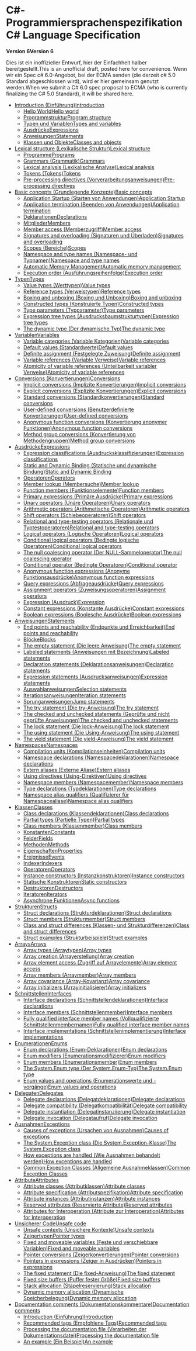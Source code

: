 <a name="c-language-specification"></a><span data-ttu-id="5048b-101">C#-Programmiersprachenspezifikation</span><span class="sxs-lookup"><span data-stu-id="5048b-101">C# Language Specification</span></span>
===========================

<span data-ttu-id="5048b-102">__Version 6__</span><span class="sxs-lookup"><span data-stu-id="5048b-102">__Version 6__</span></span>

<span data-ttu-id="5048b-103">Dies ist ein inoffizieller Entwurf, hier der Einfachheit halber bereitgestellt.</span><span class="sxs-lookup"><span data-stu-id="5048b-103">This is an unofficial draft, posted here for convenience.</span></span> <span data-ttu-id="5048b-104">Wenn wir ein Spec c# 6.0-Angebot, bei der ECMA senden (die derzeit c# 5.0 Standard abgeschlossen wird), wird er hier gemeinsam genutzt werden.</span><span class="sxs-lookup"><span data-stu-id="5048b-104">When we submit a C# 6.0 spec proposal to ECMA (who is currently finalizing the C# 5.0 Standard), it will be shared here.</span></span>

<!--
(This document is also available for download: [csharp.pdf](CSharp%20Language%20Specification.pdf?raw=true) and [csharp.docx](CSharp%20Language%20Specification.docx?raw=true))
-->

* [<span data-ttu-id="5048b-105">Introduction (Einführung)</span><span class="sxs-lookup"><span data-stu-id="5048b-105">Introduction</span></span>](introduction.md)
    * [<span data-ttu-id="5048b-106">Hello World</span><span class="sxs-lookup"><span data-stu-id="5048b-106">Hello world</span></span>](introduction.md#hello-world)
    * [<span data-ttu-id="5048b-107">Programmstruktur</span><span class="sxs-lookup"><span data-stu-id="5048b-107">Program structure</span></span>](introduction.md#program-structure)
    * [<span data-ttu-id="5048b-108">Typen und Variablen</span><span class="sxs-lookup"><span data-stu-id="5048b-108">Types and variables</span></span>](introduction.md#types-and-variables)
    * [<span data-ttu-id="5048b-109">Ausdrücke</span><span class="sxs-lookup"><span data-stu-id="5048b-109">Expressions</span></span>](introduction.md#expressions)
    * [<span data-ttu-id="5048b-110">Anweisungen</span><span class="sxs-lookup"><span data-stu-id="5048b-110">Statements</span></span>](introduction.md#statements)
    * [<span data-ttu-id="5048b-111">Klassen und Objekte</span><span class="sxs-lookup"><span data-stu-id="5048b-111">Classes and objects</span></span>](introduction.md#classes-and-objects)
* [<span data-ttu-id="5048b-112">Lexical structure (Lexikalische Struktur)</span><span class="sxs-lookup"><span data-stu-id="5048b-112">Lexical structure</span></span>](lexical-structure.md)
    * [<span data-ttu-id="5048b-113">Programme</span><span class="sxs-lookup"><span data-stu-id="5048b-113">Programs</span></span>](lexical-structure.md#programs)
    * [<span data-ttu-id="5048b-114">Grammars (Grammatik)</span><span class="sxs-lookup"><span data-stu-id="5048b-114">Grammars</span></span>](lexical-structure.md#grammars)
    * [<span data-ttu-id="5048b-115">Lexical analysis (Lexikalische Analyse)</span><span class="sxs-lookup"><span data-stu-id="5048b-115">Lexical analysis</span></span>](lexical-structure.md#lexical-analysis)
    * [<span data-ttu-id="5048b-116">Tokens (Tokens)</span><span class="sxs-lookup"><span data-stu-id="5048b-116">Tokens</span></span>](lexical-structure.md#tokens)
    * [<span data-ttu-id="5048b-117">Pre-processing directives (Vorverarbeitungsanweisungen)</span><span class="sxs-lookup"><span data-stu-id="5048b-117">Pre-processing directives</span></span>](lexical-structure.md#pre-processing-directives)
* [<span data-ttu-id="5048b-118">Basic concepts (Grundlegende Konzepte)</span><span class="sxs-lookup"><span data-stu-id="5048b-118">Basic concepts</span></span>](basic-concepts.md)
    * [<span data-ttu-id="5048b-119">Application Startup (Starten von Anwendungen)</span><span class="sxs-lookup"><span data-stu-id="5048b-119">Application Startup</span></span>](basic-concepts.md#application-startup)
    * [<span data-ttu-id="5048b-120">Application termination (Beenden von Anwendungen)</span><span class="sxs-lookup"><span data-stu-id="5048b-120">Application termination</span></span>](basic-concepts.md#application-termination)
    * [<span data-ttu-id="5048b-121">Deklarationen</span><span class="sxs-lookup"><span data-stu-id="5048b-121">Declarations</span></span>](basic-concepts.md#declarations)
    * [<span data-ttu-id="5048b-122">Mitglieder</span><span class="sxs-lookup"><span data-stu-id="5048b-122">Members</span></span>](basic-concepts.md#members)
    * [<span data-ttu-id="5048b-123">Member access (Memberzugriff)</span><span class="sxs-lookup"><span data-stu-id="5048b-123">Member access</span></span>](basic-concepts.md#member-access)
    * [<span data-ttu-id="5048b-124">Signatures and overloading (Signaturen und Überladen)</span><span class="sxs-lookup"><span data-stu-id="5048b-124">Signatures and overloading</span></span>](basic-concepts.md#signatures-and-overloading)
    * [<span data-ttu-id="5048b-125">Scopes (Bereiche)</span><span class="sxs-lookup"><span data-stu-id="5048b-125">Scopes</span></span>](basic-concepts.md#scopes)
    * [<span data-ttu-id="5048b-126">Namespace and type names (Namespace- und Typnamen)</span><span class="sxs-lookup"><span data-stu-id="5048b-126">Namespace and type names</span></span>](basic-concepts.md#namespace-and-type-names)
    * [<span data-ttu-id="5048b-127">Automatic Memory Management</span><span class="sxs-lookup"><span data-stu-id="5048b-127">Automatic memory management</span></span>](basic-concepts.md#automatic-memory-management)
    * [<span data-ttu-id="5048b-128">Execution order (Ausführungsreihenfolge)</span><span class="sxs-lookup"><span data-stu-id="5048b-128">Execution order</span></span>](basic-concepts.md#execution-order)
* [<span data-ttu-id="5048b-129">Typen</span><span class="sxs-lookup"><span data-stu-id="5048b-129">Types</span></span>](types.md)
    * [<span data-ttu-id="5048b-130">Value types (Werttypen)</span><span class="sxs-lookup"><span data-stu-id="5048b-130">Value types</span></span>](types.md#value-types)
    * [<span data-ttu-id="5048b-131">Reference types (Verweistypen)</span><span class="sxs-lookup"><span data-stu-id="5048b-131">Reference types</span></span>](types.md#reference-types)
    * [<span data-ttu-id="5048b-132">Boxing and unboxing (Boxing und Unboxing)</span><span class="sxs-lookup"><span data-stu-id="5048b-132">Boxing and unboxing</span></span>](types.md#boxing-and-unboxing)
    * [<span data-ttu-id="5048b-133">Constructed types (Konstruierte Typen)</span><span class="sxs-lookup"><span data-stu-id="5048b-133">Constructed types</span></span>](types.md#constructed-types)
    * [<span data-ttu-id="5048b-134">Type parameters (Typparameter)</span><span class="sxs-lookup"><span data-stu-id="5048b-134">Type parameters</span></span>](types.md#type-parameters)
    * [<span data-ttu-id="5048b-135">Expression tree types (Ausdrucksbaumstrukturtypen)</span><span class="sxs-lookup"><span data-stu-id="5048b-135">Expression tree types</span></span>](types.md#expression-tree-types)
    * [<span data-ttu-id="5048b-136">The dynamic type (Der dynamische Typ)</span><span class="sxs-lookup"><span data-stu-id="5048b-136">The dynamic type</span></span>](types.md#the-dynamic-type)
* [<span data-ttu-id="5048b-137">Variablen</span><span class="sxs-lookup"><span data-stu-id="5048b-137">Variables</span></span>](variables.md)
    * [<span data-ttu-id="5048b-138">Variable categories (Variable Kategorien)</span><span class="sxs-lookup"><span data-stu-id="5048b-138">Variable categories</span></span>](variables.md#variable-categories)
    * [<span data-ttu-id="5048b-139">Default values (Standardwerte)</span><span class="sxs-lookup"><span data-stu-id="5048b-139">Default values</span></span>](variables.md#default-values)
    * [<span data-ttu-id="5048b-140">Definite assignment (Festgelegte Zuweisung)</span><span class="sxs-lookup"><span data-stu-id="5048b-140">Definite assignment</span></span>](variables.md#definite-assignment)
    * [<span data-ttu-id="5048b-141">Variable references (Variable Verweise)</span><span class="sxs-lookup"><span data-stu-id="5048b-141">Variable references</span></span>](variables.md#variable-references)
    * [<span data-ttu-id="5048b-142">Atomicity of variable references (Unteilbarkeit variabler Verweise)</span><span class="sxs-lookup"><span data-stu-id="5048b-142">Atomicity of variable references</span></span>](variables.md#atomicity-of-variable-references)
* [<span data-ttu-id="5048b-143">Conversions (Konvertierungen)</span><span class="sxs-lookup"><span data-stu-id="5048b-143">Conversions</span></span>](conversions.md)
    * [<span data-ttu-id="5048b-144">Implicit conversions (Implizite Konvertierungen)</span><span class="sxs-lookup"><span data-stu-id="5048b-144">Implicit conversions</span></span>](conversions.md#implicit-conversions)
    * [<span data-ttu-id="5048b-145">Explicit conversions (Explizite Konvertierungen)</span><span class="sxs-lookup"><span data-stu-id="5048b-145">Explicit conversions</span></span>](conversions.md#explicit-conversions)
    * [<span data-ttu-id="5048b-146">Standard conversions (Standardkonvertierungen)</span><span class="sxs-lookup"><span data-stu-id="5048b-146">Standard conversions</span></span>](conversions.md#standard-conversions)
    * [<span data-ttu-id="5048b-147">User-defined conversions (Benutzerdefinierte Konvertierungen)</span><span class="sxs-lookup"><span data-stu-id="5048b-147">User-defined conversions</span></span>](conversions.md#user-defined-conversions)
    * [<span data-ttu-id="5048b-148">Anonymous function conversions (Konvertierung anonymer Funktionen)</span><span class="sxs-lookup"><span data-stu-id="5048b-148">Anonymous function conversions</span></span>](conversions.md#anonymous-function-conversions)
    * [<span data-ttu-id="5048b-149">Method group conversions (Konvertierung von Methodengruppen)</span><span class="sxs-lookup"><span data-stu-id="5048b-149">Method group conversions</span></span>](conversions.md#method-group-conversions)
* [<span data-ttu-id="5048b-150">Ausdrücke</span><span class="sxs-lookup"><span data-stu-id="5048b-150">Expressions</span></span>](expressions.md)
    * [<span data-ttu-id="5048b-151">Expression classifications (Ausdrucksklassifizierungen)</span><span class="sxs-lookup"><span data-stu-id="5048b-151">Expression classifications</span></span>](expressions.md#expression-classification)
    * [<span data-ttu-id="5048b-152">Static and Dynamic Binding (Statische und dynamische Bindung)</span><span class="sxs-lookup"><span data-stu-id="5048b-152">Static and Dynamic Binding</span></span>](expressions.md#static-and-dynamic-binding)
    * [<span data-ttu-id="5048b-153">Operatoren</span><span class="sxs-lookup"><span data-stu-id="5048b-153">Operators</span></span>](expressions.md#operators)
    * [<span data-ttu-id="5048b-154">Member lookup (Membersuche)</span><span class="sxs-lookup"><span data-stu-id="5048b-154">Member lookup</span></span>](expressions.md#member-lookup)
    * [<span data-ttu-id="5048b-155">Function members (Funktionselemente)</span><span class="sxs-lookup"><span data-stu-id="5048b-155">Function members</span></span>](expressions.md#function-members)
    * [<span data-ttu-id="5048b-156">Primary expressions (Primäre Ausdrücke)</span><span class="sxs-lookup"><span data-stu-id="5048b-156">Primary expressions</span></span>](expressions.md#primary-expressions)
    * [<span data-ttu-id="5048b-157">Unary operators (Unäre Operatoren)</span><span class="sxs-lookup"><span data-stu-id="5048b-157">Unary operators</span></span>](expressions.md#unary-operators)
    * [<span data-ttu-id="5048b-158">Arithmetic operators (Arithmetische Operatoren)</span><span class="sxs-lookup"><span data-stu-id="5048b-158">Arithmetic operators</span></span>](expressions.md#arithmetic-operators)
    * [<span data-ttu-id="5048b-159">Shift operators (Schiebeoperatoren)</span><span class="sxs-lookup"><span data-stu-id="5048b-159">Shift operators</span></span>](expressions.md#shift-operators)
    * [<span data-ttu-id="5048b-160">Relational and type-testing operators (Relationale und Typtestoperatoren)</span><span class="sxs-lookup"><span data-stu-id="5048b-160">Relational and type-testing operators</span></span>](expressions.md#relational-and-type-testing-operators)
    * [<span data-ttu-id="5048b-161">Logical operators (Logische Operatoren)</span><span class="sxs-lookup"><span data-stu-id="5048b-161">Logical operators</span></span>](expressions.md#logical-operators)
    * [<span data-ttu-id="5048b-162">Conditional logical operators (Bedingte logische Operatoren)</span><span class="sxs-lookup"><span data-stu-id="5048b-162">Conditional logical operators</span></span>](expressions.md#conditional-logical-operators)
    * [<span data-ttu-id="5048b-163">The null coalescing operator (Der NULL-Sammeloperator)</span><span class="sxs-lookup"><span data-stu-id="5048b-163">The null coalescing operator</span></span>](expressions.md#the-null-coalescing-operator)
    * [<span data-ttu-id="5048b-164">Conditional operator (Bedingte Operatoren)</span><span class="sxs-lookup"><span data-stu-id="5048b-164">Conditional operator</span></span>](expressions.md#conditional-operator)
    * [<span data-ttu-id="5048b-165">Anonymous function expressions (Anonyme Funktionsausdrücke)</span><span class="sxs-lookup"><span data-stu-id="5048b-165">Anonymous function expressions</span></span>](expressions.md#anonymous-function-expressions)
    * [<span data-ttu-id="5048b-166">Query expressions (Abfrageausdrücke)</span><span class="sxs-lookup"><span data-stu-id="5048b-166">Query expressions</span></span>](expressions.md#query-expressions)
    * [<span data-ttu-id="5048b-167">Assignment operators (Zuweisungsoperatoren)</span><span class="sxs-lookup"><span data-stu-id="5048b-167">Assignment operators</span></span>](expressions.md#assignment-operators)
    * [<span data-ttu-id="5048b-168">Expression (Ausdruck)</span><span class="sxs-lookup"><span data-stu-id="5048b-168">Expression</span></span>](expressions.md#expression)
    * [<span data-ttu-id="5048b-169">Constant expressions (Konstante Ausdrücke)</span><span class="sxs-lookup"><span data-stu-id="5048b-169">Constant expressions</span></span>](expressions.md#constant-expressions)
    * [<span data-ttu-id="5048b-170">Boolean expressions (Boolesche Ausdrücke)</span><span class="sxs-lookup"><span data-stu-id="5048b-170">Boolean expressions</span></span>](expressions.md#boolean-expressions)
* [<span data-ttu-id="5048b-171">Anweisungen</span><span class="sxs-lookup"><span data-stu-id="5048b-171">Statements</span></span>](statements.md)
    * [<span data-ttu-id="5048b-172">End points and reachability (Endpunkte und Erreichbarkeit)</span><span class="sxs-lookup"><span data-stu-id="5048b-172">End points and reachability</span></span>](statements.md#end-points-and-reachability)
    * [<span data-ttu-id="5048b-173">Blöcke</span><span class="sxs-lookup"><span data-stu-id="5048b-173">Blocks</span></span>](statements.md#blocks)
    * [<span data-ttu-id="5048b-174">The empty statement (Die leere Anweisung)</span><span class="sxs-lookup"><span data-stu-id="5048b-174">The empty statement</span></span>](statements.md#the-empty-statement)
    * [<span data-ttu-id="5048b-175">Labeled statements (Anweisungen mit Bezeichnung)</span><span class="sxs-lookup"><span data-stu-id="5048b-175">Labeled statements</span></span>](statements.md#labeled-statements)
    * [<span data-ttu-id="5048b-176">Declaration statements (Deklarationsanweisungen)</span><span class="sxs-lookup"><span data-stu-id="5048b-176">Declaration statements</span></span>](statements.md#declaration-statements)
    * [<span data-ttu-id="5048b-177">Expression statements (Ausdrucksanweisungen)</span><span class="sxs-lookup"><span data-stu-id="5048b-177">Expression statements</span></span>](statements.md#expression-statements)
    * [<span data-ttu-id="5048b-178">Auswahlanweisungen</span><span class="sxs-lookup"><span data-stu-id="5048b-178">Selection statements</span></span>](statements.md#selection-statements)
    * [<span data-ttu-id="5048b-179">Iterationsanweisungen</span><span class="sxs-lookup"><span data-stu-id="5048b-179">Iteration statements</span></span>](statements.md#iteration-statements)
    * [<span data-ttu-id="5048b-180">Sprunganweisungen</span><span class="sxs-lookup"><span data-stu-id="5048b-180">Jump statements</span></span>](statements.md#jump-statements)
    * [<span data-ttu-id="5048b-181">The try statement (Die try-Anweisung)</span><span class="sxs-lookup"><span data-stu-id="5048b-181">The try statement</span></span>](statements.md#the-try-statement)
    * [<span data-ttu-id="5048b-182">The checked and unchecked statements (Geprüfte und nicht geprüfte Anweisungen)</span><span class="sxs-lookup"><span data-stu-id="5048b-182">The checked and unchecked statements</span></span>](statements.md#the-checked-and-unchecked-statements)
    * [<span data-ttu-id="5048b-183">The lock statement (Die lock-Anweisung)</span><span class="sxs-lookup"><span data-stu-id="5048b-183">The lock statement</span></span>](statements.md#the-lock-statement)
    * [<span data-ttu-id="5048b-184">The using statement (Die Using-Anweisung)</span><span class="sxs-lookup"><span data-stu-id="5048b-184">The using statement</span></span>](statements.md#the-using-statement)
    * [<span data-ttu-id="5048b-185">The yield statement (Die yield-Anweisung)</span><span class="sxs-lookup"><span data-stu-id="5048b-185">The yield statement</span></span>](statements.md#the-yield-statement)
* [<span data-ttu-id="5048b-186">Namespaces</span><span class="sxs-lookup"><span data-stu-id="5048b-186">Namespaces</span></span>](namespaces.md)
    * [<span data-ttu-id="5048b-187">Compilation units (Kompilationseinheiten)</span><span class="sxs-lookup"><span data-stu-id="5048b-187">Compilation units</span></span>](namespaces.md#compilation-units)
    * [<span data-ttu-id="5048b-188">Namespace declarations (Namespacedeklarationen)</span><span class="sxs-lookup"><span data-stu-id="5048b-188">Namespace declarations</span></span>](namespaces.md#namespace-declarations)
    * [<span data-ttu-id="5048b-189">Extern aliases (Externe Aliase)</span><span class="sxs-lookup"><span data-stu-id="5048b-189">Extern aliases</span></span>](namespaces.md#extern-aliases)
    * [<span data-ttu-id="5048b-190">Using directives (Using-Direktiven)</span><span class="sxs-lookup"><span data-stu-id="5048b-190">Using directives</span></span>](namespaces.md#using-directives)
    * [<span data-ttu-id="5048b-191">Namespace members (Namespacemember)</span><span class="sxs-lookup"><span data-stu-id="5048b-191">Namespace members</span></span>](namespaces.md#namespace-members)
    * [<span data-ttu-id="5048b-192">Type declarations (Typdeklarationen)</span><span class="sxs-lookup"><span data-stu-id="5048b-192">Type declarations</span></span>](namespaces.md#type-declarations)
    * [<span data-ttu-id="5048b-193">Namespace alias qualifiers (Qualifizierer für Namespacealiase)</span><span class="sxs-lookup"><span data-stu-id="5048b-193">Namespace alias qualifiers</span></span>](namespaces.md#namespace-alias-qualifiers)
* [<span data-ttu-id="5048b-194">Klassen</span><span class="sxs-lookup"><span data-stu-id="5048b-194">Classes</span></span>](classes.md)
    * [<span data-ttu-id="5048b-195">Class declarations (Klassendeklarationen)</span><span class="sxs-lookup"><span data-stu-id="5048b-195">Class declarations</span></span>](classes.md#class-declarations)
    * [<span data-ttu-id="5048b-196">Partial types (Partielle Typen)</span><span class="sxs-lookup"><span data-stu-id="5048b-196">Partial types</span></span>](classes.md#partial-types)
    * [<span data-ttu-id="5048b-197">Class members (Klassenmember)</span><span class="sxs-lookup"><span data-stu-id="5048b-197">Class members</span></span>](classes.md#class-members)
    * [<span data-ttu-id="5048b-198">Konstanten</span><span class="sxs-lookup"><span data-stu-id="5048b-198">Constants</span></span>](classes.md#constants)
    * [<span data-ttu-id="5048b-199">Felder</span><span class="sxs-lookup"><span data-stu-id="5048b-199">Fields</span></span>](classes.md#fields)
    * [<span data-ttu-id="5048b-200">Methoden</span><span class="sxs-lookup"><span data-stu-id="5048b-200">Methods</span></span>](classes.md#methods)
    * [<span data-ttu-id="5048b-201">Eigenschaften</span><span class="sxs-lookup"><span data-stu-id="5048b-201">Properties</span></span>](classes.md#properties)
    * [<span data-ttu-id="5048b-202">Ereignisse</span><span class="sxs-lookup"><span data-stu-id="5048b-202">Events</span></span>](classes.md#events)
    * [<span data-ttu-id="5048b-203">Indexer</span><span class="sxs-lookup"><span data-stu-id="5048b-203">Indexers</span></span>](classes.md#indexers)
    * [<span data-ttu-id="5048b-204">Operatoren</span><span class="sxs-lookup"><span data-stu-id="5048b-204">Operators</span></span>](classes.md#operators)
    * [<span data-ttu-id="5048b-205">Instance constructors (Instanzkonstruktoren)</span><span class="sxs-lookup"><span data-stu-id="5048b-205">Instance constructors</span></span>](classes.md#instance-constructors)
    * [<span data-ttu-id="5048b-206">Statische Konstruktoren</span><span class="sxs-lookup"><span data-stu-id="5048b-206">Static constructors</span></span>](classes.md#static-constructors)
    * [<span data-ttu-id="5048b-207">Destruktoren</span><span class="sxs-lookup"><span data-stu-id="5048b-207">Destructors</span></span>](classes.md#destructors)
    * [<span data-ttu-id="5048b-208">Iteratoren</span><span class="sxs-lookup"><span data-stu-id="5048b-208">Iterators</span></span>](classes.md#iterators)
    * [<span data-ttu-id="5048b-209">Asynchrone Funktionen</span><span class="sxs-lookup"><span data-stu-id="5048b-209">Async functions</span></span>](classes.md#async-functions)
* [<span data-ttu-id="5048b-210">Strukturen</span><span class="sxs-lookup"><span data-stu-id="5048b-210">Structs</span></span>](structs.md)
    * [<span data-ttu-id="5048b-211">Struct declarations (Strukturdeklarationen)</span><span class="sxs-lookup"><span data-stu-id="5048b-211">Struct declarations</span></span>](structs.md#struct-declarations)
    * [<span data-ttu-id="5048b-212">Struct members (Strukturmember)</span><span class="sxs-lookup"><span data-stu-id="5048b-212">Struct members</span></span>](structs.md#struct-members)
    * [<span data-ttu-id="5048b-213">Class and struct differences (Klassen- und Strukturdifferenzen)</span><span class="sxs-lookup"><span data-stu-id="5048b-213">Class and struct differences</span></span>](structs.md#class-and-struct-differences)
    * [<span data-ttu-id="5048b-214">Struct examples (Strukturbeispiele)</span><span class="sxs-lookup"><span data-stu-id="5048b-214">Struct examples</span></span>](structs.md#struct-examples)
* [<span data-ttu-id="5048b-215">Arrays</span><span class="sxs-lookup"><span data-stu-id="5048b-215">Arrays</span></span>](arrays.md)
    * [<span data-ttu-id="5048b-216">Array types (Arraytypen)</span><span class="sxs-lookup"><span data-stu-id="5048b-216">Array types</span></span>](arrays.md#array-types)
    * [<span data-ttu-id="5048b-217">Array creation (Arrayerstellung)</span><span class="sxs-lookup"><span data-stu-id="5048b-217">Array creation</span></span>](arrays.md#array-creation)
    * [<span data-ttu-id="5048b-218">Array element access (Zugriff auf Arrayelemente)</span><span class="sxs-lookup"><span data-stu-id="5048b-218">Array element access</span></span>](arrays.md#array-element-access)
    * [<span data-ttu-id="5048b-219">Array members (Arraymember)</span><span class="sxs-lookup"><span data-stu-id="5048b-219">Array members</span></span>](arrays.md#array-members)
    * [<span data-ttu-id="5048b-220">Array covariance (Array-Kovarianz)</span><span class="sxs-lookup"><span data-stu-id="5048b-220">Array covariance</span></span>](arrays.md#array-covariance)
    * [<span data-ttu-id="5048b-221">Array initializers (Arrayinitialisierer)</span><span class="sxs-lookup"><span data-stu-id="5048b-221">Array initializers</span></span>](arrays.md#array-initializers)
* [<span data-ttu-id="5048b-222">Schnittstellen</span><span class="sxs-lookup"><span data-stu-id="5048b-222">Interfaces</span></span>](interfaces.md)
    * [<span data-ttu-id="5048b-223">Interface declarations (Schnittstellendeklarationen)</span><span class="sxs-lookup"><span data-stu-id="5048b-223">Interface declarations</span></span>](interfaces.md#interface-declarations)
    * [<span data-ttu-id="5048b-224">Interface members (Schnittstellenmember)</span><span class="sxs-lookup"><span data-stu-id="5048b-224">Interface members</span></span>](interfaces.md#interface-members)
    * [<span data-ttu-id="5048b-225">Fully qualified interface member names (Vollqualifizierte Schnittstellenmembernamen)</span><span class="sxs-lookup"><span data-stu-id="5048b-225">Fully qualified interface member names</span></span>](interfaces.md#fully-qualified-interface-member-names)
    * [<span data-ttu-id="5048b-226">Interface implementations (Schnittstellenimplementierung)</span><span class="sxs-lookup"><span data-stu-id="5048b-226">Interface implementations</span></span>](interfaces.md#interface-implementations)
* [<span data-ttu-id="5048b-227">Enumerationen</span><span class="sxs-lookup"><span data-stu-id="5048b-227">Enums</span></span>](enums.md)
    * [<span data-ttu-id="5048b-228">Enum declarations (Enum-Deklarationen)</span><span class="sxs-lookup"><span data-stu-id="5048b-228">Enum declarations</span></span>](enums.md#enum-declarations)
    * [<span data-ttu-id="5048b-229">Enum modifiers (Enumerationsmodifizierer)</span><span class="sxs-lookup"><span data-stu-id="5048b-229">Enum modifiers</span></span>](enums.md#enum-modifiers)
    * [<span data-ttu-id="5048b-230">Enum members (Enumerationsmember)</span><span class="sxs-lookup"><span data-stu-id="5048b-230">Enum members</span></span>](enums.md#enum-members)
    * [<span data-ttu-id="5048b-231">The System.Enum type (Der System.Enum-Typ)</span><span class="sxs-lookup"><span data-stu-id="5048b-231">The System.Enum type</span></span>](enums.md#the-systemenum-type)
    * [<span data-ttu-id="5048b-232">Enum values and operations (Enumerationswerte und -vorgänge)</span><span class="sxs-lookup"><span data-stu-id="5048b-232">Enum values and operations</span></span>](enums.md#enum-values-and-operations)
* [<span data-ttu-id="5048b-233">Delegaten</span><span class="sxs-lookup"><span data-stu-id="5048b-233">Delegates</span></span>](delegates.md)
    * [<span data-ttu-id="5048b-234">Delegate declarations (Delegatdeklarationen)</span><span class="sxs-lookup"><span data-stu-id="5048b-234">Delegate declarations</span></span>](delegates.md#delegate-declarations)
    * [<span data-ttu-id="5048b-235">Delegate compatibility (Delegatkompatibilität)</span><span class="sxs-lookup"><span data-stu-id="5048b-235">Delegate compatibility</span></span>](delegates.md#delegate-compatibility)
    * [<span data-ttu-id="5048b-236">Delegate instantiation (Delegatinstanziierung)</span><span class="sxs-lookup"><span data-stu-id="5048b-236">Delegate instantiation</span></span>](delegates.md#delegate-instantiation)
    * [<span data-ttu-id="5048b-237">Delegate invocation (Delegataufruf)</span><span class="sxs-lookup"><span data-stu-id="5048b-237">Delegate invocation</span></span>](delegates.md#delegate-invocation)
* [<span data-ttu-id="5048b-238">Ausnahmen</span><span class="sxs-lookup"><span data-stu-id="5048b-238">Exceptions</span></span>](exceptions.md)
    * [<span data-ttu-id="5048b-239">Causes of exceptions (Ursachen von Ausnahmen)</span><span class="sxs-lookup"><span data-stu-id="5048b-239">Causes of exceptions</span></span>](exceptions.md#causes-of-exceptions)
    * [<span data-ttu-id="5048b-240">The System.Exception class (Die System.Exception-Klasse)</span><span class="sxs-lookup"><span data-stu-id="5048b-240">The System.Exception class</span></span>](exceptions.md#the-systemexception-class)
    * [<span data-ttu-id="5048b-241">How exceptions are handled (Wie Ausnahmen behandelt werden)</span><span class="sxs-lookup"><span data-stu-id="5048b-241">How exceptions are handled</span></span>](exceptions.md#how-exceptions-are-handled)
    * [<span data-ttu-id="5048b-242">Common Exception Classes (Allgemeine Ausnahmeklassen)</span><span class="sxs-lookup"><span data-stu-id="5048b-242">Common Exception Classes</span></span>](exceptions.md#common-exception-classes)
* [<span data-ttu-id="5048b-243">Attribute</span><span class="sxs-lookup"><span data-stu-id="5048b-243">Attributes</span></span>](attributes.md)
    * [<span data-ttu-id="5048b-244">Attribute classes (Attributklassen)</span><span class="sxs-lookup"><span data-stu-id="5048b-244">Attribute classes</span></span>](attributes.md#attribute-classes)
    * [<span data-ttu-id="5048b-245">Attribute specification (Attributspezifikation)</span><span class="sxs-lookup"><span data-stu-id="5048b-245">Attribute specification</span></span>](attributes.md#attribute-specification)
    * [<span data-ttu-id="5048b-246">Attribute instances (Attributinstanzen)</span><span class="sxs-lookup"><span data-stu-id="5048b-246">Attribute instances</span></span>](attributes.md#attribute-instances)
    * [<span data-ttu-id="5048b-247">Reserved attributes (Reservierte Attribute)</span><span class="sxs-lookup"><span data-stu-id="5048b-247">Reserved attributes</span></span>](attributes.md#reserved-attributes)
    * [<span data-ttu-id="5048b-248">Attributes for Interoperation (Attribute zur Interoperation)</span><span class="sxs-lookup"><span data-stu-id="5048b-248">Attributes for Interoperation</span></span>](attributes.md#attributes-for-interoperation)
* [<span data-ttu-id="5048b-249">Unsicherer Code</span><span class="sxs-lookup"><span data-stu-id="5048b-249">Unsafe code</span></span>](unsafe-code.md)
    * [<span data-ttu-id="5048b-250">Unsafe contexts (Unsichere Kontexte)</span><span class="sxs-lookup"><span data-stu-id="5048b-250">Unsafe contexts</span></span>](unsafe-code.md#unsafe-contexts)
    * [<span data-ttu-id="5048b-251">Zeigertypen</span><span class="sxs-lookup"><span data-stu-id="5048b-251">Pointer types</span></span>](unsafe-code.md#pointer-types)
    * [<span data-ttu-id="5048b-252">Fixed and moveable variables (Feste und verschiebbare Variablen)</span><span class="sxs-lookup"><span data-stu-id="5048b-252">Fixed and moveable variables</span></span>](unsafe-code.md#fixed-and-moveable-variables)
    * [<span data-ttu-id="5048b-253">Pointer conversions (Zeigerkonvertierungen)</span><span class="sxs-lookup"><span data-stu-id="5048b-253">Pointer conversions</span></span>](unsafe-code.md#pointer-conversions)
    * [<span data-ttu-id="5048b-254">Pointers in expressions (Zeiger in Ausdrücken)</span><span class="sxs-lookup"><span data-stu-id="5048b-254">Pointers in expressions</span></span>](unsafe-code.md#pointers-in-expressions)
    * [<span data-ttu-id="5048b-255">The fixed statement (Die fixed-Anweisung)</span><span class="sxs-lookup"><span data-stu-id="5048b-255">The fixed statement</span></span>](unsafe-code.md#the-fixed-statement)
    * [<span data-ttu-id="5048b-256">Fixed size buffers (Puffer fester Größe)</span><span class="sxs-lookup"><span data-stu-id="5048b-256">Fixed size buffers</span></span>](unsafe-code.md#fixed-size-buffers)
    * [<span data-ttu-id="5048b-257">Stack allocation (Stapelreservierung)</span><span class="sxs-lookup"><span data-stu-id="5048b-257">Stack allocation</span></span>](unsafe-code.md#stack-allocation)
    * [<span data-ttu-id="5048b-258">Dynamic memory allocation (Dynamische Speicherbelegung)</span><span class="sxs-lookup"><span data-stu-id="5048b-258">Dynamic memory allocation</span></span>](unsafe-code.md#dynamic-memory-allocation)
* [<span data-ttu-id="5048b-259">Documentation comments (Dokumentationskommentare)</span><span class="sxs-lookup"><span data-stu-id="5048b-259">Documentation comments</span></span>](documentation-comments.md)
    * [<span data-ttu-id="5048b-260">Introduction (Einführung)</span><span class="sxs-lookup"><span data-stu-id="5048b-260">Introduction</span></span>](documentation-comments.md#introduction)
    * [<span data-ttu-id="5048b-261">Recommended tags (Empfohlene Tags)</span><span class="sxs-lookup"><span data-stu-id="5048b-261">Recommended tags</span></span>](documentation-comments.md#recommended-tags)
    * [<span data-ttu-id="5048b-262">Processing the documentation file (Verarbeiten der Dokumentationsdatei)</span><span class="sxs-lookup"><span data-stu-id="5048b-262">Processing the documentation file</span></span>](documentation-comments.md#processing-the-documentation-file)
    * [<span data-ttu-id="5048b-263">An example (Ein Beispiel)</span><span class="sxs-lookup"><span data-stu-id="5048b-263">An example</span></span>](documentation-comments.md#an-example)

<!--
* Grammar: [csharp.html](http://ljw1004.github.io/csharpspec/csharp.html). Or download in ANTLR format: [csharp.g4](csharp.g4?raw=true). 
-->
